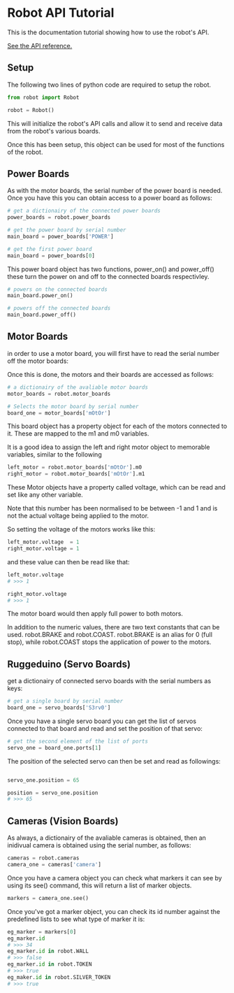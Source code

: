 # Robot API Tutorial

This is the documentation tutorial showing how to use the robot's API.

[See the API reference.](reference)
## Setup

The following two lines of python code are required to setup the robot.

```python
from robot import Robot

robot = Robot()
```

This will initialize the robot's API calls and allow it to send and receive data from the robot's various boards.

Once this has been setup, this object can be used for most of the functions of the robot.

## Power Boards

As with the motor boards, the serial number of the power board is needed. Once you have this you can obtain access to a power board as follows:

```python
# get a dictionairy of the connected power boards
power_boards = robot.power_boards

# get the power board by serial number
main_board = power_boards['POWER']

# get the first power board
main_board = power_boards[0]
```

This power board object has two functions, power_on() and power_off() these turn the power on and off to the connected boards respectivley.

```python
# powers on the connected boards
main_board.power_on()

# powers off the connected boards
main_board.power_off()
```

## Motor Boards
in order to use a motor board, you will first have to read the serial number off the motor boards:

Once this is done, the motors and their boards are accessed
as follows:

```python
# a dictionairy of the avaliable motor boards
motor_boards = robot.motor_boards

# Selects the motor board by serial number
board_one = motor_boards['mOtOr']
```

This board object has a property object for each of the motors connected to it. These are mapped to the m1 and m0 variables.

It is a good idea to assign the left and right motor object to memorable variables, similar to the following

```python
left_motor = robot.motor_boards['mOtOr'].m0
right_motor = robot.motor_boards['mOtOr'].m1
```
These Motor objects have a property called voltage, which can be read and set like any other variable.

Note that this number has been normalised to be between -1 and 1 and is not the actual voltage being applied to the motor.

So setting the voltage of the motors works like this:

```python
left_motor.voltage  = 1
right_motor.voltage = 1
```
and these value can then be read like that:
```python
left_motor.voltage
# >>> 1

right_motor.voltage
# >>> 1
```

The motor board would then apply full power to both motors.

In addition to the numeric values, there are two text constants that can be used. robot.BRAKE and robot.COAST.
robot.BRAKE is an alias for 0 (full stop), while robot.COAST stops the application of power to the motors.

## Ruggeduino (Servo Boards)

get a dictionairy of connected servo boards with the serial numbers as keys:

```python
# get a single board by serial number
board_one = servo_boards['S3rv0']
```
Once you have a single servo board you can get the list of servos connected to that board and read and set the position of that servo:

```python
# get the second element of the list of ports
servo_one = board_one.ports[1]
```

The position of the selected servo can then be set and read as followings:
```python

servo_one.position = 65

position = servo_one.position
# >>> 65
```

## Cameras (Vision Boards)

As always, a dictionairy of the avaliable cameras is obtained, then an inidivual camera is obtained using the serial number, as follows:
```python
cameras = robot.cameras
camera_one = cameras['camera']
```

Once you have a camera object you can check what markers it can see by using its see() command, this will return a list of marker objects.
```python
markers = camera_one.see()
```
Once you've got a marker object, you can check its id number against the predefined lists to see what type of marker it is:
```python
eg_marker = markers[0]
eg_marker.id
# >>> 34
eg_marker.id in robot.WALL
# >>> false
eg_marker.id in robot.TOKEN
# >>> true
eg_maker.id in robot.SILVER_TOKEN
# >>> true
```
